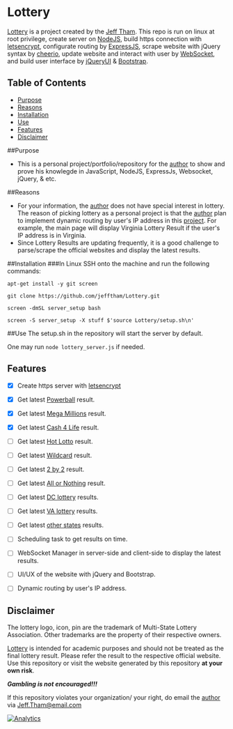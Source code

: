 # Lottery
[Lottery](https://github.com/jefftham/Lottery) is a project created by the [Jeff Tham](https://github.com/jefftham/). This repo is run on linux at root privilege, create server on [NodeJS](https://nodejs.org/en/), build https connection with [letsencrypt](https://letsencrypt.org/), configurate routing by [ExpressJS](http://expressjs.com/), scrape website with jQuery syntax by [cheerio](https://cheerio.js.org/), update website and interact with user by [WebSocket](https://www.npmjs.com/package/ws), and build user interface by [jQueryUI](https://jqueryui.com/) & [Bootstrap](http://getbootstrap.com/).

## Table of Contents
- [Purpose](#purpose)
- [Reasons](#reasons)
- [Installation](#installation)
- [Use](#use)
- [Features](#features)
- [Disclaimer](#disclaimer)

##Purpose
- This is a personal project/portfolio/repository for the [author](https://github.com/jefftham/) to show and prove his knowlegde in JavaScript, NodeJS, ExpressJs, Websocket, jQuery, & etc. 

##Reasons
- For your information, the [author](https://github.com/jefftham/) does not have special interest in lottery. The reason of picking lottery as a personal project is that the [author](https://github.com/jefftham/) plan to implement dynamic routing by user's IP address in this [project](https://github.com/jefftham/Lottery). For example, the main page will display Virginia Lottery Result if the user's IP address is in Virginia.
- Since Lottery Results are updating frequently, it is a good challenge to parse/scrape the official websites and display the latest results.

##Installation
###In Linux
SSH onto the machine and run the following commands:

`apt-get install -y git screen`

`git clone https://github.com/jefftham/Lottery.git`

`screen -dmSL server_setup bash`

`screen -S server_setup -X stuff $'source Lottery/setup.sh\n'`

##Use
The setup.sh in the repository will start the server by default. 

One may run `node lottery_server.js` if needed.

## Features
- [x] Create https server with [letsencrypt](https://letsencrypt.org/)
- [x] Get latest [Powerball](http://www.powerball.com/) result.
- [x] Get latest [Mega Millions](http://www.megamillions.com/) result. 
- [x] Get latest [Cash 4 Life](https://en.wikipedia.org/wiki/Cash4Life) result.
- [ ] Get latest [Hot Lotto](http://www.powerball.com/hotlotto/hl_numbers.asp) result.
- [ ] Get latest [Wildcard](http://www.powerball.com/wildcard/wc_main.asp) result.
- [ ] Get latest [2 by 2](http://www.powerball.com/2by2/2by2_numbers.asp) result.
- [ ] Get latest [All or Nothing](http://www.powerball.com/aon/aon_numbers_history.asp) result.
- [ ] Get latest [DC lottery](http://dclottery.com/) results.
- [ ] Get latest [VA lottery](https://www.valottery.com/) results.
- [ ] Get latest [other states](http://www.powerball.com/pb_links.asp) results.
- [ ] Scheduling task to get results on time.
- [ ] WebSocket Manager in server-side and client-side to display the latest results.
- [ ] UI/UX of the website with jQuery and Bootstrap.
- [ ] Dynamic routing by user's IP address.



## Disclaimer
The lottery logo, icon, pin are the trademark of Multi-State Lottery Association. Other trademarks are the property of their respective owners.

[Lottery](https://github.com/jefftham/Lottery) is intended for academic purposes and should not be treated as the final lottery result. Please refer the result to the respective official website. Use this repository or visit the website generated by this repository **at your own risk**.

***Gambling is not encouraged!!!***

If this repository violates your organization/ your right, do email the [author](https://github.com/jefftham/) via [Jeff.Tham@email.com](mailto:Jeff.Tham@email.com)


[![Analytics](https://ga-beacon.appspot.com/UA-85410951-1/readme)](https://github.com/igrigorik/ga-beacon)
